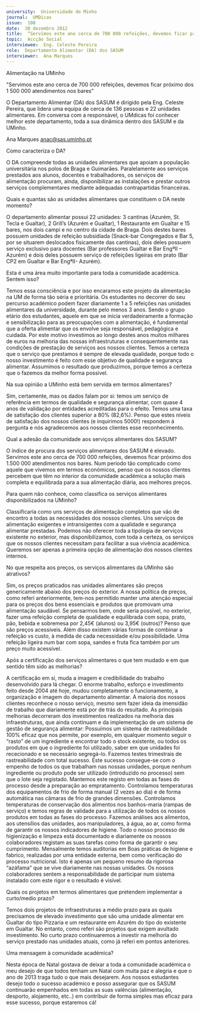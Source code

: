 ```yaml
---
university:  Universidade do Minho
journal:  UMDicas
issue:  108
date:  30 dezembro 2012
title:  “Servimos este ano cerca de 700 000 refeições, devemos ficar próximo dos 1 500 000 atendimentos nos bares”
topic:  Accção Social
interviewee:  Eng. Celeste Pereira
role:  Departamento Alimentar (DA) dos SASUM
interviewer:  Ana Marques
---
```

 

 Alimentação na UMinho 

 "Servimos este ano cerca de 700 000 refeições, devemos ficar próximo dos 1 500 000 atendimentos nos bares"  

 O Departamento Alimentar (DA) dos SASUM é dirigido pela Eng. Celeste Pereira, que lidera uma equipa de cerca de 136 pessoas e 22 unidades alimentares. Em conversa com a responsável, o UMdicas foi conhecer melhor este departamento, toda a sua dinâmica dentro dos SASUM e da UMinho.  

 Ana Marques  anac@sas.uminho.pt 

 Como caracteriza o DA?

 O DA compreende todas as unidades alimentares que apoiam a população universitária nos polos de Braga e Guimarães. Paralelamente aos serviços prestados aos alunos, docentes e trabalhadores, os serviços de alimentação procuram, ainda, disponibilizar as instalações e prestar outros serviços complementares mediante adequadas contrapartidas financeiras.  

 Quais e quantas são as unidades alimentares que constituem o DA neste momento?

 O departamento alimentar possui 22 unidades: 3 cantinas (Azurém, St. Tecla e Gualtar), 2 Grill’s (Azurém e Gualtar), 1 Restaurante em Gualtar e 15 bares, nos dois campi e no centro da cidade de Braga. Dois destes bares possuem unidades de refeição subsidiada (Snack-bar Congregados e Bar 5, por se situarem deslocados fisicamente das cantinas), dois deles possuem serviço exclusivo para docentes (Bar professores Gualtar e Bar EngªII – Azurém) e dois deles possuem serviço de refeições ligeiras em prato (Bar CP2 em Gualtar e Bar EngªII- Azurém).  

 Esta é uma área muito importante para toda a comunidade académica. Sentem isso?

 Temos essa consciência e por isso encaramos este projeto da alimentação na UM de forma tão séria e prioritária. Os estudantes no decorrer do seu percurso académico podem fazer diariamente 1 a 5 refeições nas unidades alimentares da universidade, durante pelo menos 3 anos. Sendo o grupo etário dos estudantes, aquele em que se inicia verdadeiramente a formação e sensibilização para as preocupações com a alimentação, é fundamental que a oferta alimentar que os envolve seja responsável, pedagógica e cuidada. Por este motivo investimos ao longo destes anos muitos milhares de euros na melhoria das nossas infraestruturas e consequentemente nas condições de prestação de serviços aos nossos clientes. Temos a certeza que o serviço que prestamos é sempre de elevada qualidade, porque todo o nosso investimento é feito com esse objetivo de qualidade e segurança alimentar. Assumimos o resultado que produzimos, porque temos a certeza que o fazemos da melhor forma possível.  

 Na sua opinião a UMinho está bem servida em termos alimentares?

 Sim, certamente, mas os dados falam por si: temos um serviço de referência em termos de qualidade e segurança alimentar, com quase 4 anos de validação por entidades acreditadas para o efeito. Temos uma taxa de satisfação dos clientes superior a 80% (82,6%). Penso que estes níveis de satisfação dos nossos clientes (e inquirimos 5000!) respondem á pergunta e nós agradecemos aos nossos clientes esse reconhecimento.  

 Qual a adesão da comunidade aos serviços alimentares dos SASUM?

 O índice de procura dos serviços alimentares dos SASUM é elevado. Servimos este ano cerca de 700 000 refeições, devemos ficar próximo dos 1.500 000 atendimentos nos bares. Num período tão complicado como aquele que vivemos em termos económicos, penso que os nossos clientes percebem que têm no interior da comunidade académica a solução mais completa e equilibrada para a sua alimentação diária, aos melhores preços.  

 Para quem não conhece, como classifica os serviços alimentares disponibilizados na UMinho?

 Classificaria como uns serviços de alimentação completos que vão de encontro a todas as necessidades dos nossos clientes. Uns serviços de alimentação exigentes e intransigentes com a qualidade e segurança alimentar prestadas. Podemos não oferecer toda a tipologia de serviços existente no exterior, mas disponibilizamos, com toda a certeza, os serviços que os nossos clientes necessitam para facilitar a sua vivência académica. Queremos ser apenas a primeira opção de alimentação dos nossos clientes internos.  

 No que respeita aos preços, os serviços alimentares da UMinho são atrativos?

 Sim, os preços praticados nas unidades alimentares são preços genericamente abaixo dos preços do exterior. A nossa política de preços, como referi anteriormente, tem-nos permitido manter uma atenção especial para os preços dos bens essenciais e produtos que promovam uma alimentação saudável. Se pensarmos bem, onde seria possível, no exterior, fazer uma refeição completa de qualidade e equilibrada com sopa, prato, pão, bebida e sobremesa por 2,45€ (alunos) ou 3,95€ (outros)? Penso que são preços acessíveis. Além disso existem várias formas de combinar a refeição vs custo, à medida de cada necessidade e/ou possibilidade. Uma refeição ligeira num bar com sopa, sandes e fruta fica também por um preço muito acessível.

 

 Após a certificação dos serviços alimentares o que tem mudado e em que sentido têm sido as melhorias?

 A certificação em si, muda a imagem e credibilidade do trabalho desenvolvido para lá chegar. O enorme trabalho, esforço e investimento feito desde 2004 até hoje, mudou completamente o funcionamento, a organização e imagem do departamento alimentar. A maioria dos nossos clientes reconhece o nosso serviço, mesmo sem fazer ideia da imensidão de trabalho que diariamente está por de trás do resultado. As principais melhorias decorreram dos investimentos realizados na melhoria das infraestruturas, que ainda continuam e da implementação de um sistema de gestão de segurança alimentar: Possuímos um sistema de rastreabilidade 100% eficaz que nos permite, por exemplo, em qualquer momento seguir o “rasto” de um ingrediente e encontrar todo o stock existente, ou todos os produtos em que o ingrediente foi utilizado, saber em que unidades foi rececionado e se necessário segregá-lo. Fazemos testes trimestrais de rastreabilidade com total sucesso. Este sucesso consegue-se com o empenho de todos os que trabalham nas nossas unidades, porque nenhum ingrediente ou produto pode ser utilizado (introduzido no processo) sem que o lote seja registado. Mantemos este registo em todas as fases do processo desde a preparação ao empratamento. Controlamos temperaturas dos equipamentos de frio de forma manual (2 vezes ao dia) e de forma automática nas câmaras de frio de grandes dimensões. Controlamos temperaturas de conservação dos alimentos nos banhos-maria (rampas de serviço) e temos regras de validade para a utilização de todos os nossos produtos em todas as fases do processo. Fazemos análises aos alimentos, aos utensílios das unidades, aos manipuladores, à água, ao ar, como forma de garantir os nossos indicadores de higiene. Todo o nosso processo de higienização e limpeza está documentado e diariamente os nossos colaboradores registam as suas tarefas como forma de garantir o seu cumprimento. Mensalmente temos auditorias em Boas práticas de higiene e fabrico, realizadas por uma entidade externa, bem como verificação do processo nutricional. Isto é apenas um pequeno resumo da rigorosa “azáfama” que se vive diariamente nas nossas unidades. Os nossos colaboradores sentem a responsabilidade de participar num sistema instalado com este rigor e o resultado é visível.  

 Quais os projetos em termos alimentares que pretendem implementar a curto/medio prazo?

 Temos dois projetos de infraestruturas a médio prazo para as quais precisamos de elevado investimento que são uma unidade alimentar em Gualtar do tipo Pizzaria e um restaurante em Azurém do tipo do existente em Gualtar. No entanto, como referi são projetos que exigem avultado investimento. No curto prazo continuaremos a investir na melhoria do serviço prestado nas unidades atuais, como já referi em pontos anteriores.  

 Uma mensagem à comunidade académica?

 Nesta época de Natal gostava de deixar a toda a comunidade académica o meu desejo de que todos tenham um Natal com muita paz e alegria e que o ano de 2013 traga tudo o que mais desejarem. Aos nossos estudantes desejo todo o sucesso académico e posso assegurar que os SASUM continuarão empenhados em todas as suas valências (alimentação, desporto, alojamento, etc..) em contribuir de forma simples mas eficaz para esse sucesso, porque estaremos cá!

 

 

 

